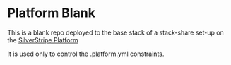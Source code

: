 # Platform Blank

This is a blank repo deployed to the base stack of a stack-share set-up on the [SilverStripe Platform](https://platform.silverstripe.com/)

It is used only to control the .platform.yml constraints.
